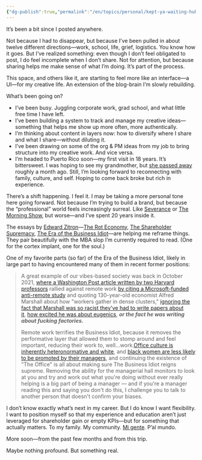 ```yaml
---
{"dg-publish":true,"permalink":"/en/topics/personal/kept-ya-waiting-huh/","title":"Kept ya waiting, huh?","created":"2025-05-22T20:21:02.741-04:00","updated":"2025-05-22T20:33:16.493-04:00"}
---
```


It’s been a bit since I posted anywhere.

Not because I had to disappear, but because I’ve been pulled in about twelve different directions—work, school, life, grief, logistics. You know how it goes. But I’ve realized something: even though I don’t feel obligated to post, I do feel incomplete when I don’t share. Not for attention, but because sharing helps me make sense of what I’m doing. It’s part of the process.

This space, and others like it, are starting to feel more like an interface—a UI—for my creative life. An extension of the blog-brain I’m slowly rebuilding.

What’s been going on?
- I’ve been busy. Juggling corporate work, grad school, and what little free time I have left.
- I’ve been building a system to track and manage my creative ideas—something that helps me show up more often, more authentically.
- I’m thinking about content in layers now: how to diversify where I share and what I share—without diluting it.
- I’ve been drawing on some of the org & PM ideas from my job to bring structure into my creative work. And vice versa.
- I’m headed to Puerto Rico soon—my first visit in 18 years. It’s bittersweet. I was hoping to see my grandmother, but [she passed away](https://www.instagram.com/p/DJSjCRtNy9z/?utm_source=ig_web_copy_link&igsh=MzRlODBiNWFlZA==) roughly a month ago. Still, I’m looking forward to reconnecting with family, culture, and self. Hoping to come back broke but rich in experience.

There’s a shift happening. I feel it. I may be taking a more personal tone here going forward. Not because I’m trying to build a brand, but because the “professional” world feels increasingly surreal. Like [Severance](https://www.imdb.com/title/tt11280740/?ref_=fn_all_ttl_1) or [The Morning Show](https://www.imdb.com/title/tt7203552/), but worse—and I’ve spent 20 years inside it.

The essays by [Edward Zitron](https://www.wheresyoured.at/)—[The Rot Economy](https://www.wheresyoured.at/the-rot-economy/), [The Shareholder Supremacy](https://www.wheresyoured.at/tss/), [The Era of the Business Idiot](https://www.wheresyoured.at/the-era-of-the-business-idiot/)—are helping me reframe things. They pair beautifully with the MBA slop I’m currently required to read. (One for the cortex implant, one for the soul.) 

One of my favorite parts (so far) of the Era of the Business Idiot, likely in large part to having encountered many of them in recent former positions:

> A great example of our vibes-based society was back in October 2021, [where a Washington Post article written by two Harvard professors](https://www.wheresyoured.at/the-new-anti-remote-propaganda-wants/) rallied against remote work [by citing a Microsoft-funded anti-remote study](https://www.wheresyoured.at/microsofts-meaningless-remote-work/) and quoting 130-year-old economist Alfred Marshall about how "workers gather in dense clusters," [ignoring the fact that Marshall was so racist they've had to write papers about it](https://www.academia.edu/4446735/Race_and_Nation_in_Marshalls_Histories?ref=wheresyoured.at), [how excited he was about eugenics](https://mises.org/wire/keynes-eugenics-race-and-population-control?ref=wheresyoured.at), **_or the fact he was writing about fucking factories._**
> 
> Remote work terrifies the Business Idiot, because it removes the performative layer that allowed them to stomp around and feel important, reducing their work to, well...work.[Office culture is inherently heteronormative and white](https://www.huffpost.com/entry/black-workers-prefer-remote-work-racist-office_l_60c8f805e4b0f7e7ccf59fa1?ref=wheresyoured.at), and [black women are less likely to be promoted by their managers](https://www.pbs.org/newshour/economy/report-black-women-less-likely-to-be-promoted-supported-by-their-managers?ref=wheresyoured.at), and continuing the existence of "The Office" is all about making sure The Business Idiot reigns supreme. Removing the ability for the managerial hall monitors to look at you and try and work out what you're doing without ever really helping is a big part of being a manager — and if you're a manager reading this and saying you don't do this, I challenge you to talk to another person that doesn't confirm your biases.

I don’t know exactly what’s next in my career. But I do know I want flexibility. I want to position myself so that my experience and education aren’t just leveraged for shareholder gain or empty KPIs—but for something that actually matters. To my family. My community. [Mi gente](obsidian://open?vault=batey&file=en%2Ftopics%2Fphotography%2FFrozen%20Hope%20(2024)). P’al mundo.

More soon—from the past few months and from this trip.

Maybe nothing profound. But something real.
